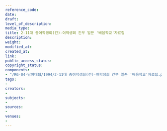```yaml
---
reference_code: 
date: 
draft: 
level_of_description: 
media_type: 
title: 2-11대 총여학생회(건)-여학생회 간부 일꾼 '배움학교'자료집
description: 
weight: 
modified_at: 
created_at: 
link: 
public_access_status: 
copyright_status: 
components:
- "/RG-04-남여대협/1994/2-11대 총여학생회(건)-여학생회 간부 일꾼 '배움학교'자료집.pdf"
tags:
- 
creators:
- 
subjects:
- 
sources:
- 
venues:
- 
---
```

